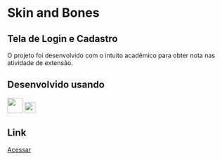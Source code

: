 # Skin and Bones

## Tela de Login e Cadastro
O projeto foi desenvolvido com o intuito acadêmico para obter nota nas atividade de extensão.
<br />

 
## Desenvolvido usando
 
<div>


<img width="35px" src="https://upload.wikimedia.org/wikipedia/commons/thumb/6/61/HTML5_logo_and_wordmark.svg/640px-HTML5_logo_and_wordmark.svg.png" />
<img width="25px" src="https://upload.wikimedia.org/wikipedia/commons/thumb/d/d5/CSS3_logo_and_wordmark.svg/726px-CSS3_logo_and_wordmark.svg.png" />

</div>

## Link
<a href="https://itseduardolima.github.io/tela-de-login/login/index.html">Acessar</a>
